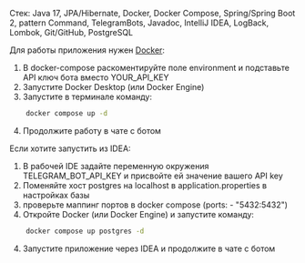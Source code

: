 
Стек: Java 17, JPA/Hibernate, Docker, Docker Compose, Spring/Spring Boot 2, pattern Command, TelegramBots, Javadoc, IntelliJ IDEA,
LogBack, Lombok, Git/GitHub, PostgreSQL

Для работы приложения нужен [Docker](https://www.docker.comhttps://www.docker.com):

1. В docker-compose раскоментируйте поле environment и подставьте API ключ бота вместо YOUR_API_KEY 
2. Запустите Docker Desktop (или Docker Engine)
3. Запустите в терминале команду:  
```bash
    docker compose up -d
```
4. Продолжите работу в чате с ботом

Если хотите запустить из IDEA:
1. В рабочей IDE задайте переменную окружения TELEGRAM_BOT_API_KEY и присвойте ей значение вашего API key
2. Поменяйте хост postgres на localhost в application.properties в настройках базы
2. проверьте маппинг портов в docker compose (ports: - "5432:5432")
3. Откройте Docker (или Docker Engine) и запустите команду:
```bash
    docker compose up postgres -d
``` 
4. Запустите приложение через IDEA и продолжите в чате с ботом

